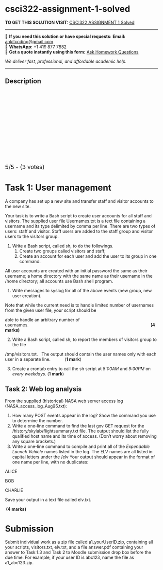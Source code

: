 # csci322-assignment-1-solved
**TO GET THIS SOLUTION VISIT:** [CSCI322 ASSIGNMENT 1 Solved](https://www.ankitcodinghub.com/product/csci322-assignment-1-solved/)


---

📩 **If you need this solution or have special requests:** **Email:** ankitcoding@gmail.com  
📱 **WhatsApp:** +1 419 877 7882  
📄 **Get a quote instantly using this form:** [Ask Homework Questions](https://www.ankitcodinghub.com/services/ask-homework-questions/)

*We deliver fast, professional, and affordable academic help.*

---

<h2>Description</h2>



<div class="kk-star-ratings kksr-auto kksr-align-center kksr-valign-top" data-payload="{&quot;align&quot;:&quot;center&quot;,&quot;id&quot;:&quot;113621&quot;,&quot;slug&quot;:&quot;default&quot;,&quot;valign&quot;:&quot;top&quot;,&quot;ignore&quot;:&quot;&quot;,&quot;reference&quot;:&quot;auto&quot;,&quot;class&quot;:&quot;&quot;,&quot;count&quot;:&quot;3&quot;,&quot;legendonly&quot;:&quot;&quot;,&quot;readonly&quot;:&quot;&quot;,&quot;score&quot;:&quot;5&quot;,&quot;starsonly&quot;:&quot;&quot;,&quot;best&quot;:&quot;5&quot;,&quot;gap&quot;:&quot;4&quot;,&quot;greet&quot;:&quot;Rate this product&quot;,&quot;legend&quot;:&quot;5\/5 - (3 votes)&quot;,&quot;size&quot;:&quot;24&quot;,&quot;title&quot;:&quot;CSCI322 ASSIGNMENT 1 Solved&quot;,&quot;width&quot;:&quot;138&quot;,&quot;_legend&quot;:&quot;{score}\/{best} - ({count} {votes})&quot;,&quot;font_factor&quot;:&quot;1.25&quot;}">

<div class="kksr-stars">

<div class="kksr-stars-inactive">
            <div class="kksr-star" data-star="1" style="padding-right: 4px">


<div class="kksr-icon" style="width: 24px; height: 24px;"></div>
        </div>
            <div class="kksr-star" data-star="2" style="padding-right: 4px">


<div class="kksr-icon" style="width: 24px; height: 24px;"></div>
        </div>
            <div class="kksr-star" data-star="3" style="padding-right: 4px">


<div class="kksr-icon" style="width: 24px; height: 24px;"></div>
        </div>
            <div class="kksr-star" data-star="4" style="padding-right: 4px">


<div class="kksr-icon" style="width: 24px; height: 24px;"></div>
        </div>
            <div class="kksr-star" data-star="5" style="padding-right: 4px">


<div class="kksr-icon" style="width: 24px; height: 24px;"></div>
        </div>
    </div>

<div class="kksr-stars-active" style="width: 138px;">
            <div class="kksr-star" style="padding-right: 4px">


<div class="kksr-icon" style="width: 24px; height: 24px;"></div>
        </div>
            <div class="kksr-star" style="padding-right: 4px">


<div class="kksr-icon" style="width: 24px; height: 24px;"></div>
        </div>
            <div class="kksr-star" style="padding-right: 4px">


<div class="kksr-icon" style="width: 24px; height: 24px;"></div>
        </div>
            <div class="kksr-star" style="padding-right: 4px">


<div class="kksr-icon" style="width: 24px; height: 24px;"></div>
        </div>
            <div class="kksr-star" style="padding-right: 4px">


<div class="kksr-icon" style="width: 24px; height: 24px;"></div>
        </div>
    </div>
</div>


<div class="kksr-legend" style="font-size: 19.2px;">
            5/5 - (3 votes)    </div>
    </div>
<h1>Task 1: User management</h1>
A company has set up a new site and transfer staff and visitor accounts to the new site.

Your task is to write a Bash script to create user accounts for all staff and visitors. The supplied user file Usernames.txt is a text file containing a username and its type delimited by comma per line. There are two types of users: staff and visitor. Staff users are added to the staff group and visitor users to the visitors group.

<ol>
<li>Write a Bash script, called sh, to do the followings.
<ol>
<li>Create two groups called visitors and staff;</li>
<li>Create an account for each user and add the user to its group in one command.</li>
</ol>
</li>
</ol>
All user accounts are created with an initial password the same as their username; a home directory with the same name as their username in the /home directory; all accounts use Bash shell program.

<ol>
<li>Write messages to syslog for all of the above events (new group, new user creation).</li>
</ol>
Note that while the current need is to handle limited number of usernames from the given user file, your script should be

able to handle an arbitrary number of usernames.&nbsp;&nbsp;&nbsp;&nbsp;&nbsp;&nbsp;&nbsp;&nbsp;&nbsp;&nbsp;&nbsp;&nbsp;&nbsp;&nbsp;&nbsp;&nbsp;&nbsp;&nbsp;&nbsp;&nbsp;&nbsp;&nbsp;&nbsp;&nbsp;&nbsp;&nbsp;&nbsp;&nbsp;&nbsp;&nbsp;&nbsp;&nbsp;&nbsp;&nbsp;&nbsp;&nbsp;&nbsp;&nbsp;&nbsp;&nbsp;&nbsp;&nbsp;&nbsp;&nbsp;&nbsp;&nbsp;&nbsp;&nbsp;&nbsp;&nbsp;&nbsp;&nbsp;&nbsp;&nbsp;&nbsp;&nbsp;&nbsp;&nbsp;&nbsp;&nbsp;&nbsp;&nbsp;&nbsp;&nbsp;&nbsp;&nbsp;&nbsp;&nbsp;&nbsp;&nbsp;&nbsp;&nbsp;&nbsp;&nbsp;&nbsp;&nbsp;&nbsp;&nbsp;&nbsp;&nbsp;&nbsp;&nbsp;&nbsp;&nbsp;&nbsp;&nbsp;&nbsp;&nbsp;&nbsp;&nbsp;&nbsp;&nbsp;&nbsp;&nbsp;&nbsp;&nbsp;&nbsp; <strong>&nbsp;&nbsp;&nbsp;&nbsp;&nbsp;(4 marks) </strong>

<ol start="2">
<li>Write a Bash script, called sh, to report the members of visitors group to the file</li>
</ol>
/tmp/visitors.txt.&nbsp;&nbsp; The output should contain the user names only with each user in a separate line.&nbsp;&nbsp;&nbsp;&nbsp;&nbsp;&nbsp;&nbsp;&nbsp;&nbsp;&nbsp;&nbsp; (<strong>1 mark</strong>)

<ol start="3">
<li>Create a crontab entry to call the sh script at <em>8:00AM</em> and <em>9:00PM</em> on <em>every weekdays</em>. (<strong>1 mark</strong>)</li>
</ol>
<h2>Task 2: Web log analysis</h2>
From the supplied (historical) NASA web server access log (NASA_access_log_Aug95.txt):

<ol>
<li>How many POST events appear in the log? Show the command you use to determine the number.</li>
<li>Write a one-line command to find the last gov GET request for the /history/skylab/flightsummary.txt file. The output should list the fully qualified host name and its time of access. (Don’t worry about removing any square brackets.)</li>
<li>Write a one-line command to compile and print all of the <em>Expendable Launch Vehicle</em> names listed in the log. The ELV names are all listed in capital letters under the /elv Your output should appear in the format of one name per line, with no duplicates:</li>
</ol>
ALICE

BOB

CHARLIE

Save your output in a text file called elv.txt.

<strong>&nbsp;(4 marks)</strong>

<h1>Submission</h1>
Submit individual work as a zip file called a1_yourUserID.zip, containing all your scripts, visitors.txt, elv.txt, and a file answer.pdf containing your answer to Task 1.3 and Task 2 to Moodle submission drop box before the due time. For example, if your user ID is abc123, name the file as a1_abc123.zip.
